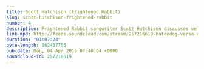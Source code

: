 ```yaml
---
title: Scott Hutchison (Frightened Rabbit)
slug: scott-hutchison-frightened-rabbit
number: 4
description: Frightened Rabbit songwriter Scott Hutchison discusses wells, nuggets, and emotional outlets. Hear an in-progress song and what&#39;s niggling him about it, as well as a rousing acoustic version of Get Out - a single from Painting of a Panic Attack, out Fri 8th April on Atlantic Records.
link-mp3: http://feeds.soundcloud.com/stream/257216619-hatondog-verse-chorus-verse-ep4-scott-hutchison-frightened-rabbit.mp3
duration: "01:07:24"
byte-length: 162417755
pub-date: Mon, 04 Apr 2016 07:40:04 +0000
soundcloud-id: 257216619
---
```

